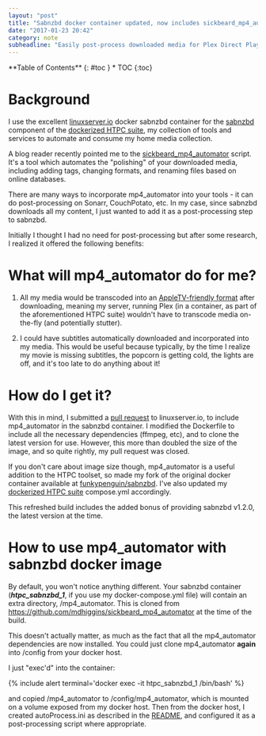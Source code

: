 ```yaml
---
layout: "post"
title: "Sabnzbd docker container updated, now includes sickbeard_mp4_automator"
date: "2017-01-23 20:42"
category: note
subheadline: "Easily post-process downloaded media for Plex Direct Play, subtitles, sorting, etc."
---
```


<div class="panel radius" markdown="1">
**Table of Contents**
{: #toc }
*  TOC
{:toc}
</div>

# Background

I use the excellent [linuxserver.io](https://hub.docker.com/r/linuxserver/sabnzbd/) docker sabnzbd container for the [sabnzbd](http://sabnzbd.org) component of the [dockerized HTPC suite](/project/dockerized-htpc-suite-sabnzbd-couchpotato-plex-nzbdrone/), my collection of tools and services to automate and consume my home media collection.

A blog reader recently pointed me to the [sickbeard_mp4_automator](https://github.com/mdhiggins/sickbeard_mp4_automator) script. It's a tool which automates the "polishing" of your downloaded media, including adding tags, changing formats, and renaming files based on online databases.

There are many ways to incorporate mp4_automator into your tools - it can do post-processing on Sonarr, CouchPotato, etc. In my case, since sabnzbd downloads all my content, I just wanted to add it as a post-processing step to sabnzbd.

Initially I thought I had no need for post-processing but after some research, I realized it offered the following benefits:

# What will mp4_automator do for me?

1. All my media would be transcoded into an [AppleTV-friendly format](https://support.plex.tv/hc/en-us/articles/200250387-Streaming-Media-Direct-Play-and-Direct-Stream) after downloading, meaning my server, running Plex (in a container, as part of the aforementioned HTPC suite) wouldn't have to transcode media on-the-fly (and potentially stutter).

2. I could have subtitles automatically downloaded and incorporated into my media. This would be useful because typically, by the time I realize my movie is missing subtitles, the popcorn is getting cold, the lights are off, and it's too late to do anything about it!

# How do I get it?

With this in mind, I submitted a [pull request](https://github.com/linuxserver/docker-sabnzbd/pull/19#issuecomment-274387831) to linuxserver.io, to include mp4_automator in the sabnzbd container. I modified the Dockerfile to include all the necessary dependencies (ffmpeg, etc), and to clone the latest version for use. However, this more than doubled the size of the image, and so quite rightly, my pull request was closed.

If you don't care about image size though, mp4_automator is a useful addition to the HTPC toolset, so made my fork of the original docker container available at [funkypenguin/sabnzbd](https://hub.docker.com/r/funkypenguin/sabnzbd/). I've also updated my [dockerized HTPC suite](/project/dockerized-htpc-suite-sabnzbd-couchpotato-plex-nzbdrone/) compose.yml accordingly.

This refreshed build includes the added bonus of providing sabnzbd v1.2.0, the latest version at the time.

# How to use mp4_automator with sabnzbd docker image

By default, you won't notice anything different. Your sabnzbd container (___htpc_sabnzbd_1___, if you use my docker-compose.yml file) will contain an extra directory, /mp4_automator. This is cloned from https://github.com/mdhiggins/sickbeard_mp4_automator at the time of the build.

This doesn't actually matter, as much as the fact that all the mp4_automator dependencies are now installed. You could just clone mp4_automator __again__ into /config from your docker host.

I just "exec'd" into the container:

{% include alert terminal='docker exec -it htpc_sabnzbd_1 /bin/bash' %}

and copied /mp4_automator to /config/mp4_automator, which is mounted on a volume exposed from my docker host. Then from the docker host, I created autoProcess.ini as described in the [README](https://github.com/mdhiggins/sickbeard_mp4_automator), and configured it as a post-processing script where appropriate.
